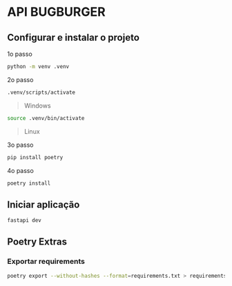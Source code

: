 # API BUGBURGER

## Configurar e instalar o projeto
1o passo
```sh
python -m venv .venv
```
2o passo
```sh
.venv/scripts/activate
```
> Windows
```sh
source .venv/bin/activate
```
> Linux

3o passo
```sh
pip install poetry
```
4o passo
```sh
poetry install
```

## Iniciar aplicação
```sh
fastapi dev
```

## Poetry Extras
### Exportar requirements
```sh
poetry export --without-hashes --format=requirements.txt > requirements.txt
```